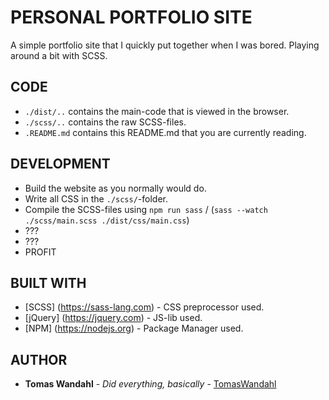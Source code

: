 # PERSONAL PORTFOLIO SITE
A simple portfolio site that I quickly put together when I was bored. Playing around a bit with SCSS.

## CODE

* `./dist/..` contains the main-code that is viewed in the browser.
* `./scss/..` contains the raw SCSS-files.
* `.README.md` contains this README.md that you are currently reading.

## DEVELOPMENT

* Build the website as you normally would do.
* Write all CSS in the `./scss/`-folder.
* Compile the SCSS-files using `npm run sass` / (`sass --watch ./scss/main.scss ./dist/css/main.css`)
* ???
* ???
* PROFIT

## BUILT WITH

* [SCSS] (https://sass-lang.com) - CSS preprocessor used.
* [jQuery] (https://jquery.com) - JS-lib used.
* [NPM] (https://nodejs.org) - Package Manager used.

## AUTHOR

* **Tomas Wandahl** - *Did everything, basically* - [TomasWandahl](https://github.com/TomasWandahl)